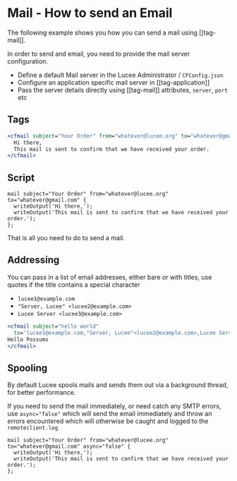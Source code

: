 <!--
{
  "title": "Sending Emails",
  "id": "mail-how-to-send-a-mail",
  "related": [
    "tag-imap",
    "tag-mail",
    "tag-mailparam",
    "tag-mailpart",
    "mail-listeners"
  ],
  "description": "How to send an email using Lucee with help of the tag cfmail.",
  "keywords": [
    "Email",
    "Send mail",
    "cfmail",
    "Mail server",
    "Mail script",
    "Lucee"
  ],
  "categories": [
    "protocols",
    "core"
  ]
}
-->

# Mail - How to send an Email

The following example shows you how you can send a mail using [[tag-mail]].

In order to send and email, you need to provide the mail server configuration.

- Define a default Mail server in the Lucee Administrator / `CFConfig.json`
- Configure an application specific mail server in [[tag-application]]
- Pass the server details directly using [[tag-mail]] attributes, `server`, `port` etc

## Tags

```coldfusion
<cfmail subject="Your Order" from="whatever@lucee.org" to="whatever@gmail.com">
  Hi there,
  This mail is sent to confirm that we have received your order.
</cfmail>
```

## Script

```cfs
mail subject="Your Order" from="whatever@lucee.org" to="whatever@gmail.com" {
  writeOutput('Hi there,');
  writeOutput('This mail is sent to confirm that we have received your order.');
};
```

That is all you need to do to send a mail.

## Addressing

You can pass in a list of email addresses, either bare or with titles, use quotes if the title contains a special character

- `lucee1@example.com`
- `"Server, Lucee" <lucee2@example.com>`
- `Lucee Server <lucee3@example.com>`

```coldfusion
<cfmail subject="hello world" 
  to='lucee1@example.com,"Server, Lucee"<lucee2@example.com>,Lucee Server<lucee3@example.com>'.....>
Hello Possums
</cfmail>
```

## Spooling

By default Lucee spools mails and sends them out via a background thread, for better performance.

If you need to send the mail immediately, or need catch any SMTP errors, use `async="false"` which will send the email immediately and throw an errors encountered which will otherwise be caught and logged to the `remoteclient.log`

```cfs
mail subject="Your Order" from="whatever@lucee.org" to="whatever@gmail.com" async="false" {
  writeOutput('Hi there,');
  writeOutput('This mail is sent to confirm that we have received your order.');
};
```

